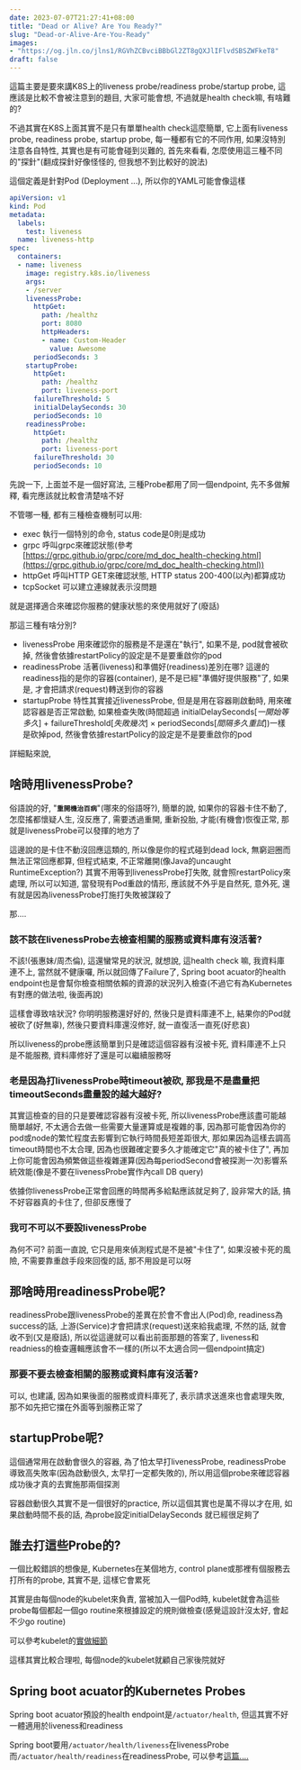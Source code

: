```yaml
---
date: 2023-07-07T21:27:41+08:00
title: "Dead or Alive? Are You Ready?"
slug: "Dead-or-Alive-Are-You-Ready"
images: 
- "https://og.jln.co/jlns1/RGVhZCBvciBBbGl2ZT8gQXJlIFlvdSBSZWFkeT8"
draft: false
---
```

這篇主要是要來講K8S上的liveness probe/readiness probe/startup probe, 這應該是比較不會被注意到的題目, 大家可能會想, 不過就是health check嘛, 有啥難的? 

不過其實在K8S上面其實不是只有單單health check這麼簡單, 它上面有liveness probe, readiness probe, startup probe, 每一種都有它的不同作用, 如果沒特別注意各自特性, 其實也是有可能會碰到災難的, 首先來看看, 怎麼使用這三種不同的"探針"(翻成探針好像怪怪的, 但我想不到比較好的說法)

這個定義是針對Pod (Deployment ...), 所以你的YAML可能會像這樣

```yaml
apiVersion: v1
kind: Pod
metadata:
  labels:
    test: liveness
  name: liveness-http
spec:
  containers:
  - name: liveness
    image: registry.k8s.io/liveness
    args:
    - /server
    livenessProbe:
      httpGet:
        path: /healthz
        port: 8080
        httpHeaders:
        - name: Custom-Header
          value: Awesome
      periodSeconds: 3
    startupProbe:
      httpGet:
        path: /healthz
        port: liveness-port
      failureThreshold: 5
      initialDelaySeconds: 30
      periodSeconds: 10 
    readinessProbe:
      httpGet:
        path: /healthz
        port: liveness-port
      failureThreshold: 30
      periodSeconds: 10   
```

先說一下, 上面並不是一個好寫法, 三種Probe都用了同一個endpoint, 先不多做解釋, 看完應該就比較會清楚啥不好

不管哪一種, 都有三種檢查機制可以用:
- exec 執行一個特別的命令, status code是0則是成功
- grpc 呼叫grpc來確認狀態(參考 [https://grpc.github.io/grpc/core/md_doc_health-checking.html](https://grpc.github.io/grpc/core/md_doc_health-checking.html))
- httpGet 呼叫HTTP GET來確認狀態, HTTP status 200-400(以內)都算成功
- tcpSocket 可以建立連線就表示沒問題

就是選擇適合來確認你服務的健康狀態的來使用就好了(廢話)

那這三種有啥分別?

- livenessProbe 用來確認你的服務是不是還在"執行", 如果不是, pod就會被砍掉, 然後會依據restartPolicy的設定是不是要重啟你的pod
- readinessProbe 活著(liveness)和準備好(readiness)差別在哪? 這邊的readiness指的是你的容器(container), 是不是已經"準備好提供服務"了, 如果是, 才會把請求(request)轉送到你的容器
- startupProbe 特性其實接近livenessProbe, 但是是用在容器剛啟動時, 用來確認容器是否正常啟動, 如果檢查失敗(時間超過 initialDelaySeconds[*一開始等多久*] + failureThreshold[*失敗幾次*] × periodSeconds[*間隔多久重試*])一樣是砍掉pod, 然後會依據restartPolicy的設定是不是要重啟你的pod

詳細點來說,

## 啥時用livenessProbe?

俗語說的好, "__`重開機治百病`__"(哪來的俗語呀?), 簡單的說, 如果你的容器卡住不動了, 怎麼搖都懷疑人生, 沒反應了, 需要透過重開, 重新投胎, 才能(有機會)恢復正常, 那就是livenessProbe可以發揮的地方了

這邊說的是卡住不動沒回應這類的, 所以像是你的程式碰到dead lock, 無窮迴圈而無法正常回應都算, 但程式結束, 不正常離開(像Java的uncaught RuntimeException?) 其實不用等到livenessProbe打失敗, 就會照restartPolicy來處理, 所以可以知道, 當發現有Pod重啟的情形, 應該就不外乎是自然死, 意外死, 還有就是因為livenessProbe打施打失敗被謀殺了

那....

### 該不該在livenessProbe去檢查相關的服務或資料庫有沒活著?

不該!(張惠妹/周杰倫), 這還蠻常見的狀況, 就想說, 這health check 嘛, 我資料庫連不上, 當然就不健康囉, 所以就回傳了Failure了, Spring boot acuator的health endpoint也是會幫你檢查相關依賴的資源的狀況列入檢查(不過它有為Kubernetes有對應的做法啦, 後面再說)

這樣會導致啥狀況? 你明明服務還好好的, 然後只是資料庫連不上, 結果你的Pod就被砍了(好無辜), 然後只要資料庫還沒修好, 就一直復活一直死(好悲哀)

所以liveness的probe應該簡單到只是確認這個容器有沒被卡死, 資料庫連不上只是不能服務, 資料庫修好了還是可以繼續服務呀

### 老是因為打livenessProbe時timeout被砍, 那我是不是盡量把timeoutSeconds盡量設的越大越好?

其實這檢查的目的只是要確認容器有沒被卡死, 所以livenessProbe應該盡可能越簡單越好, 不太適合去做一些需要大量運算或是複雜的事, 因為那可能會因為你的pod或node的繁忙程度去影響到它執行時間長短差距很大, 那如果因為這樣去調高timeout時間也不太合理, 因為也很難確定要多久才能確定它"真的被卡住了", 再加上你可能會因為頻繁做這些複雜運算(因為每periodSecond會被探測一次)影響系統效能(像是不要在livenessProbe實作內call DB query)

依據你livenessProbe正常會回應的時間再多給點應該就足夠了, 設非常大的話, 搞不好容器真的卡住了, 但卻反應慢了

### 我可不可以不要設livenessProbe

為何不可? 前面一直說, 它只是用來偵測程式是不是被"卡住了", 如果沒被卡死的風險, 不需要靠重啟手段來回復的話, 那不用設是可以呀

## 那啥時用readinessProbe呢?

readinessProbe跟livenessProbe的差異在於會不會出人(Pod)命, readiness為success的話, 上游(Service)才會把請求(request)送來給我處理, 不然的話, 就會收不到(又是廢話), 所以從這邊就可以看出前面那題的答案了, liveness和readniess的檢查邏輯應該會不一樣的(所以不太適合同一個endpoint搞定)

### 那要不要去檢查相關的服務或資料庫有沒活著?

可以, 也建議, 因為如果後面的服務或資料庫死了, 表示請求送進來也會處理失敗, 那不如先把它擋在外面等到服務正常了

## startupProbe呢?

這個通常用在啟動會很久的容器, 為了怕太早打livenessProbe, readinessProbe導致高失敗率(因為啟動很久, 太早打一定都失敗的), 所以用這個probe來確認容器成功後才真的去實施那兩個探測

容器啟動很久其實不是一個很好的practice, 所以這個其實也是萬不得以才在用, 如果啟動時間不長的話, 為probe設定initialDelaySeconds 就已經很足夠了

## 誰去打這些Probe的?

一個比較錯誤的想像是, Kubernetes在某個地方, control plane或那裡有個服務去打所有的probe, 其實不是, 這樣它會累死

其實是由每個node的kubelet來負責, 當被加入一個Pod時, kubelet就會為這些probe每個都起一個go routine來根據設定的規則做檢查(感覺這設計沒太好, 會起不少go routine)

可以參考kubelet的[實做細節](https://github.com/kubernetes/kubernetes/blob/7581ae812327fc8218204f678143a6f116cad931/pkg/kubelet/prober/prober_manager.go#L169-L213)

這樣其實比較合理啦, 每個node的kubelet就顧自己家後院就好

## Spring boot acuator的Kubernetes Probes

Spring boot acuator預設的health endpoint是`/actuator/health`, 但這其實不好一體適用於liveness和readiness

Spring boot要用`/actuator/health/liveness`在livenessProbe而`/actuator/health/readiness`在readinessProbe, 可以參考[這篇....](https://docs.spring.io/spring-boot/docs/2.3.0.RELEASE/reference/html/production-ready-features.html#production-ready-kubernetes-probes)